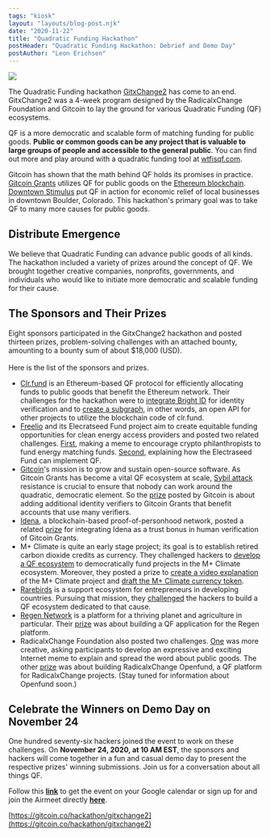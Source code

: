 ```yaml
---
tags: "kiosk"
layout: "layouts/blog-post.njk"
date: "2020-11-22"
title: "Quadratic Funding Hackathon"
postHeader: "Quadratic Funding Hackathon: Debrief and Demo Day"
postAuthor: "Leon Erichsen"
---
```


![](/images/blog/gitxchange2.png)

The Quadratic Funding hackathon [GitxChange2](https://gitcoin.co/hackathon/gitxchange2/?) has come to an end. GitxChange2 was a 4-week program designed by the RadicalxChange Foundation and Gitcoin to lay the ground for various Quadratic Funding (QF) ecosystems.

QF is a more democratic and scalable form of matching funding for public goods. **Public or common goods can be any project that is valuable to large groups of people and accessible to the general public**. You can find out more and play around with a quadratic funding tool at [wtfisqf.com](https://wtfisqf.com/?grant=&grant=&grant=&grant=&match=1000).

Gitcoin has shown that the math behind QF holds its promises in practice. [Gitcoin Grants](https://gitcoin.co/grants/) utilizes QF for public goods on the [Ethereum blockchain](https://ethereum.org/en/). [Downtown Stimulus](https://downtownstimulus.com/) put QF in action for economic relief of local businesses in downtown Boulder, Colorado. This hackathon's primary goal was to take QF to many more causes for public goods.

## Distribute Emergence

We believe that Quadratic Funding can advance public goods of all kinds. The hackathon included a variety of prizes around the concept of QF. We brought together creative companies, nonprofits, governments, and individuals who would like to initiate more democratic and scalable funding for their cause.

## The Sponsors and Their Prizes

Eight sponsors participated in the GitxChange2 hackathon and posted thirteen prizes, problem-solving challenges with an attached bounty, amounting to a bounty sum of about \$18,000 (USD). \
 \
Here is the list of the sponsors and prizes.

- [Clr.fund](https://clr.fund/#/) is an Ethereum-based QF protocol for efficiently allocating funds to public goods that benefit the Ethereum network. Their challenges for the hackathon were to [integrate Bright ID](https://gitcoin.co/issue/clrfund/monorepo/26/100023816) for identity verification and to [create a subgraph](https://gitcoin.co/issue/clrfund/monorepo/58/100023817), in other words, an open API for other projects to utilize the blockchain code of clr.fund.
- [Freelio](http://www.freeel.io/) and its Elecratseed Fund project aim to create equitable funding opportunities for clean energy access providers and posted two related challenges. [First](https://gitcoin.co/issue/Freeelio/electraseed-fund/14/100023833), making a meme to encourage crypto philanthropists to fund energy matching funds. [Second](https://gitcoin.co/issue/Freeelio/electraseed-fund/12/100023831), explaining how the Electraseed Fund can implement QF.
- [Gitcoin](https://gitcoin.co/)'s mission is to grow and sustain open-source software. As Gitcoin Grants has become a vital QF ecosystem at scale, [Sybil attack](https://en.wikipedia.org/wiki/Sybil_attack) resistance is crucial to ensure that nobody can work around the quadratic, democratic element. So the [prize](https://gitcoin.co/issue/gitcoinco/skunkworks/187/100023848) posted by Gitcoin is about adding additional identity verifiers to Gitcoin Grants that benefit accounts that use many verifiers.
- [Idena](https://idena.io/), a blockchain-based proof-of-personhood network, posted a related [prize](https://gitcoin.co/issue/idena-network/idena-desktop/454/100023832) for integrating Idena as a trust bonus in human verification of Gitcoin Grants.
- M+ Climate is quite an early stage project; its goal is to establish retired carbon dioxide credits as currency. They challenged hackers to [develop a QF ecosystem](https://gitcoin.co/issue/MPlus4Climate/MPlusToolKit/3/100023836) to democratically fund projects in the M+ Climate ecosystem. Moreover, they posted a prize to [create a video explanation](https://gitcoin.co/issue/MPlus4Climate/MPlusToolKit/2/100023835) of the M+ Climate project and [draft the M+ Climate currency token](https://gitcoin.co/issue/MPlus4Climate/MPlusToolKit/1/100023834).
- [Rarebirds](https://rarebirdshq.com/) is a support ecosystem for entrepreneurs in developing countries. Pursuing that mission, they [challenged](https://gitcoin.co/issue/RareBirdsLLC/rarebirds/3/100023826) the hackers to build a QF ecosystem dedicated to that cause.
- [Regen Network](https://www.regen.network/) is a platform for a thriving planet and agriculture in particular. Their [prize](https://gitcoin.co/issue/regen-network/regen-ledger/111/100023815) was about building a QF application for the Regen platform.
- RadicalxChange Foundation also posted two challenges. [One](https://gitcoin.co/issue/RadicalxChange/GitxChange/7/100023849) was more creative, asking participants to develop an expressive and exciting Internet meme to explain and spread the word about public goods. The other [prize](https://gitcoin.co/issue/RadicalxChange/GitxChange/5/100023819) was about building RadicalxChange Openfund, a QF platform for RadicalxChange projects. (Stay tuned for information about Openfund soon.)

## Celebrate the Winners on Demo Day on November 24

One hundred seventy-six hackers joined the event to work on these challenges. On **November 24, 2020, at 10 AM EST**, the sponsors and hackers will come together in a fun and casual demo day to present the respective prizes' winning submissions. Join us for a conversation about all things QF.

Follow this **[link](https://calendar.google.com/event?action=TEMPLATE&tmeid=MXJxbzIwZDNsNWJjYmR0NGt0dmIwdnFkamwgcmFkaWNhbHhjaGFuZ2Uub3JnXzZ2czVrcGprbjkwdjQycDU0dmdncXJiaXZrQGc&tmsrc=radicalxchange.org_6vs5kpjkn90v42p54vggqrbivk%40group.calendar.google.com)** to get the event on your Google calendar or sign up for and join the Airmeet directly **[here](https://www.airmeet.com/e/3d7706b0-0444-11eb-8bbf-3b2d644d583f)**.

[https://gitcoin.co/hackathon/gitxchange2](https://gitcoin.co/hackathon/gitxchange2)
